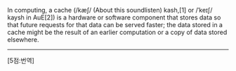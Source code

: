In computing, a cache (/kæʃ/ (About this soundlisten) kash,[1] or /ˈkeɪʃ/ kaysh in AuE[2]) is a hardware or software component that stores data so that future requests for that data can be served faster; the data stored in a cache might be the result of an earlier computation or a copy of data stored elsewhere.

*  *  *
[5점:번역]
